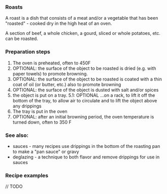 ### Roasts

A roast is a dish that consists of a meat and/or a vegetable that has been "roasted" - cooked dry in the high heat of an oven.

A section of beef, a whole chicken, a gourd, sliced or whole potatoes, etc. can be roasted.

### Preparation steps

1. The oven is preheated, often to 450F
2. OPTIONAL: the surface of the object to be roasted is dried (e.g. with paper towels) to promote browning.
3. OPTIONAL: the surface of the object to be roasted is coated with a thin coat of oil (or butter, etc.) also to promote browning
4. OPTIONAL: the surface of the object is dusted with salt and/or spices
5. the object is put on a tray.
5.1: OPTIONAL ...on a rack, to lift it off the bottom of the tray, to allow air to circulate and to lift the object above any drippings
6. The tray is put in the oven
7. OPTIONAL: after an initial browning period, the oven temperature is turned down, often to 350 F

### See also:

* sauces - many recipes use drippings in the bottom of the roasting pan to make a "pan sauce" or gravy
* deglazing - a technique to both flavor and remove drippings for use in sauces

### Recipe examples

// TODO